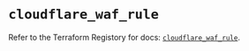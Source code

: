 # `cloudflare_waf_rule`

Refer to the Terraform Registory for docs: [`cloudflare_waf_rule`](https://www.terraform.io/docs/providers/cloudflare/r/waf_rule).
